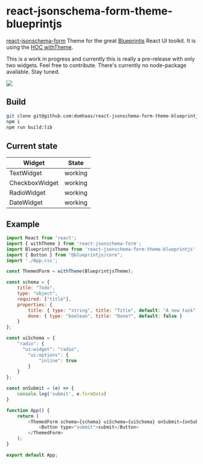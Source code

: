 react-jsonschema-form-theme-blueprintjs
=====================

[react-jsonschema-form](https://github.com/rjsf-team/react-jsonschema-form) Theme for the great [Blueprintjs](https://github.com/palantir/blueprint) React UI toolkit.
It is using the [HOC withTheme](https://github.com/mozilla-services/react-jsonschema-form/pull/1226).

This is a work in progress and currently this is really a pre-release with only two widgets. Feel free to contribute.
There's currently no node-package available. Stay tuned.

![](https://i.imgur.com/hnoNHBU.png)

## Build
```bash
git clone git@github.com:domhaas/react-jsonschema-form-theme-blueprintjs.git
npm i
npm run build:lib
```

## Current state
| Widget         | State   |
| -------------- | ------- |
| TextWidget     | working |
| CheckboxWidget | working |
| RadioWidget    | working |
| DateWidget     | working |


## Example
```javascript
import React from 'react';
import { withTheme } from 'react-jsonschema-form';
import BlueprintjsTheme from 'react-jsonschema-form-theme-blueprintjs';
import { Button } from "@blueprintjs/core";
import './App.css';

const ThemedForm = withTheme(BlueprintjsTheme);

const schema = {
    title: "Todo",
    type: "object",
    required: ["title"],
    properties: {
        title: { type: "string", title: "Title", default: "A new task" },
        done: { type: "boolean", title: "Done?", default: false }
    }
};

const uiSchema = {
    "radio": {
      "ui:widget": "radio",
        "ui:options": {
            "inline": true
        }
    }
};

const onSubmit = (e) => {
    console.log('submit', e.formData)
}

function App() {
    return (
        <ThemedForm schema={schema} uiSchema={uiSchema} onSubmit={onSubmit}>
            <Button type="submit">submit</Button>
        </ThemedForm>
    );
}

export default App;
```
